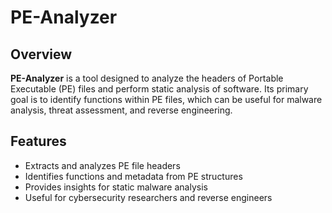 # PE-Analyzer
## Overview

**PE-Analyzer** is a tool designed to analyze the headers of Portable Executable (PE) files and perform static analysis of software. Its primary goal is to identify functions within PE files, which can be useful for malware analysis, threat assessment, and reverse engineering.

## Features

- Extracts and analyzes PE file headers  
- Identifies functions and metadata from PE structures  
- Provides insights for static malware analysis  
- Useful for cybersecurity researchers and reverse engineers  
